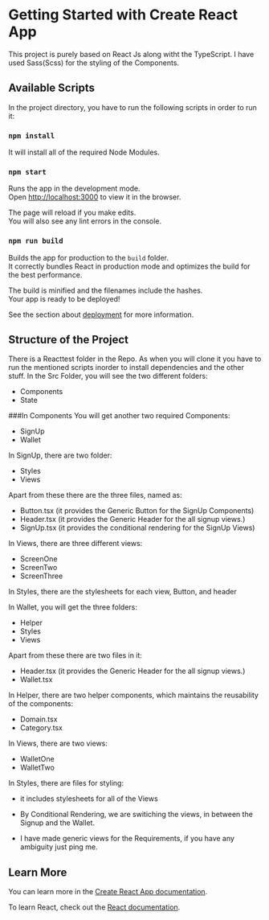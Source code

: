 # Getting Started with Create React App

This project is purely based on React Js along witht the TypeScript.
I have used Sass(Scss) for the styling of the Components.

## Available Scripts

In the project directory, you have to run the following scripts in order to run it:

### `npm install`

It will install all of the required Node Modules.

### `npm start`

Runs the app in the development mode.\
Open [http://localhost:3000](http://localhost:3000) to view it in the browser.

The page will reload if you make edits.\
You will also see any lint errors in the console.

### `npm run build`

Builds the app for production to the `build` folder.\
It correctly bundles React in production mode and optimizes the build for the best performance.

The build is minified and the filenames include the hashes.\
Your app is ready to be deployed!

See the section about [deployment](https://facebook.github.io/create-react-app/docs/deployment) for more information.

## Structure of the Project

There is a Reacttest folder in the Repo. As when you will clone it you have to run the mentioned scripts inorder to install dependencies and the other stuff.
In the Src Folder, you will see the two different folders:

- Components
- State

###In Components
You will get another two required Components:

- SignUp
- Wallet

In SignUp, there are two folder:

- Styles
- Views

Apart from these there are the three files, named as:

- Button.tsx (it provides the Generic Button for the SignUp Components)
- Header.tsx (it provides the Generic Header for the all signup views.)
- SignUp.tsx (it provides the conditional rendering for the SignUp Views)

In Views, there are three different views:

- ScreenOne
- ScreenTwo
- ScreenThree

In Styles, there are the stylesheets for each view, Button, and header

In Wallet, you will get the three folders:

- Helper
- Styles
- Views

Apart from these there are two files in it:

- Header.tsx (it provides the Generic Header for the all signup views.)
- Wallet.tsx

In Helper, there are two helper components, which maintains the reusability of the components:

- Domain.tsx
- Category.tsx

In Views, there are two views:

- WalletOne
- WalletTwo

In Styles, there are files for styling:

- it includes stylesheets for all of the Views

- By Conditional Rendering, we are switiching the views, in between the Signup and the Wallet.
- I have made generic views for the Requirements, if you have any ambiguity just ping me.

## Learn More

You can learn more in the [Create React App documentation](https://facebook.github.io/create-react-app/docs/getting-started).

To learn React, check out the [React documentation](https://reactjs.org/).
